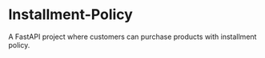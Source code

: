 # Installment-Policy
A FastAPI project where customers can purchase products with installment policy.
